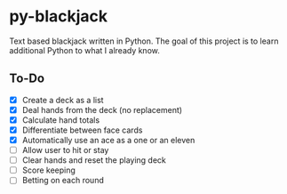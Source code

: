 # py-blackjack
Text based blackjack written in Python. The goal of this project is to learn additional Python to what I already know.

## To-Do
- [x] Create a deck as a list
- [x] Deal hands from the deck (no replacement)
- [x] Calculate hand totals
- [x] Differentiate between face cards
- [x] Automatically use an ace as a one or an eleven
- [ ] Allow user to hit or stay
- [ ] Clear hands and reset the playing deck
- [ ] Score keeping
- [ ] Betting on each round
